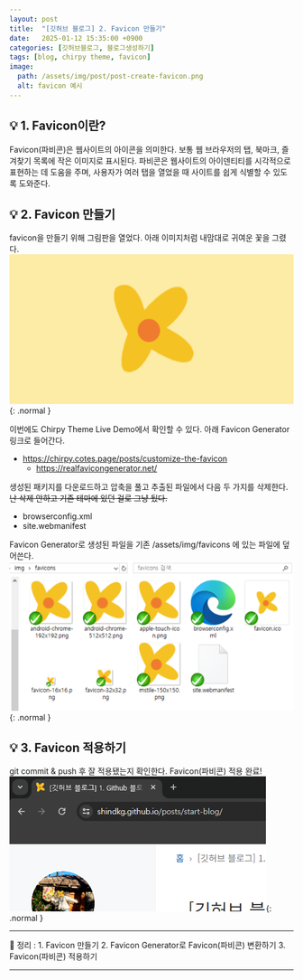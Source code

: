```yaml
---
layout: post
title:  "[깃허브 블로그] 2. Favicon 만들기"
date:   2025-01-12 15:35:00 +0900
categories: [깃허브블로그, 블로그생성하기]
tags: [blog, chirpy theme, favicon]
image:
  path: /assets/img/post/post-create-favicon.png
  alt: favicon 예시
---
```


## 💡 1. Favicon이란?

Favicon(파비콘)은 웹사이트의 아이콘을 의미한다. 보통 웹 브라우저의 탭, 북마크, 즐겨찾기 목록에 작은 이미지로 표시된다. 파비콘은 웹사이트의 아이덴티티를 시각적으로 표현하는 데 도움을 주며, 사용자가 여러 탭을 열었을 때 사이트를 쉽게 식별할 수 있도록 도와준다.


## 💡 2. Favicon 만들기

favicon을 만들기 위해 그림판을 열었다. 아래 이미지처럼 내맘대로 귀여운 꽃을 그렸다.  
![favicon 그리기 이미지 예시](/assets/img/post/post-create-favicon.png){: .normal  }

이번에도 Chirpy Theme Live Demo에서 확인할 수 있다. 아래 Favicon Generator 링크로 들어간다.
- <https://chirpy.cotes.page/posts/customize-the-favicon>
  - <https://realfavicongenerator.net/>

생성된 패키지를 다운로드하고 압축을 풀고 추출된 파일에서 다음 두 가지를 삭제한다. ~~난 삭제 안하고 기존 테마에 있던 걸로 그냥 뒀다.~~
- browserconfig.xml
- site.webmanifest

Favicon Generator로 생성된 파일을 기존 /assets/img/favicons 에 있는 파일에 덮어쓴다.
![favicons 파일들](/assets/img/post/post-create-favicons-ex.png){: .normal  }


## 💡 3. Favicon 적용하기

git commit & push 후 잘 적용됐는지 확인한다. Favicon(파비콘) 적용 완료!  
![shindkg 블로그에 favicon 적용](/assets/img/post/post-create-favicons-applied.png){: .normal  }

---
📄 정리
: 1. Favicon 만들기
2. Favicon Generator로 Favicon(파비콘) 변환하기
3. Favicon(파비콘) 적용하기

---
